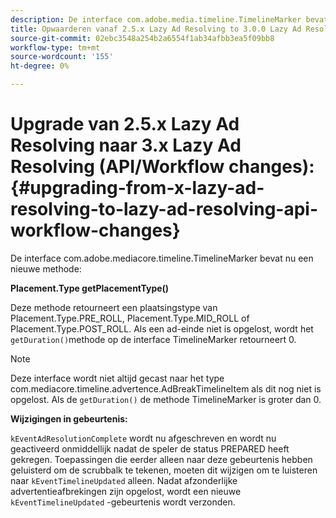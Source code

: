 ```yaml
---
description: De interface com.adobe.media.timeline.TimelineMarker bevat nu een nieuwe methode
title: Opwaarderen vanaf 2.5.x Lazy Ad Resolving to 3.0.0 Lazy Ad Resolving (API/Workflow changes)
source-git-commit: 02ebc3548a254b2a6554f1ab34afbb3ea5f09bb8
workflow-type: tm+mt
source-wordcount: '155'
ht-degree: 0%

---
```


# Upgrade van 2.5.x Lazy Ad Resolving naar 3.x Lazy Ad Resolving (API/Workflow changes):{#upgrading-from-x-lazy-ad-resolving-to-lazy-ad-resolving-api-workflow-changes}

De interface com.adobe.mediacore.timeline.TimelineMarker bevat nu een nieuwe methode:

**Placement.Type getPlacementType()**

Deze methode retourneert een plaatsingstype van Placement.Type.PRE_ROLL, Placement.Type.MID_ROLL of Placement.Type.POST_ROLL. Als een ad-einde niet is opgelost, wordt het `getDuration()`methode op de interface TimelineMarker retourneert 0.

>[!NOTE]
>
>Deze interface wordt niet altijd gecast naar het type com.mediacore.timeline.advertence.AdBreakTimelineItem als dit nog niet is opgelost. Als de `getDuration()` de methode TimelineMarker is groter dan 0.

**Wijzigingen in gebeurtenis:**

`kEventAdResolutionComplete` wordt nu afgeschreven en wordt nu geactiveerd onmiddellijk nadat de speler de status PREPARED heeft gekregen. Toepassingen die eerder alleen naar deze gebeurtenis hebben geluisterd om de scrubbalk te tekenen, moeten dit wijzigen om te luisteren naar `kEventTimelineUpdated` alleen. Nadat afzonderlijke advertentieafbrekingen zijn opgelost, wordt een nieuwe `kEventTimelineUpdated` -gebeurtenis wordt verzonden.
